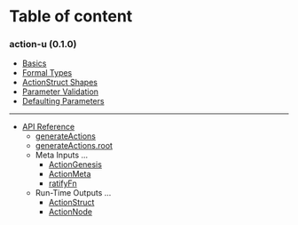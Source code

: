 # Table of content 

### action-u (0.1.0)

* [Basics](basics.md)
* [Formal Types](formalTypes.md)
* [ActionStruct Shapes](shapes.md)
* [Parameter Validation](validation.md)
* [Defaulting Parameters](default.md)
----
* [API Reference](api.md)
  * [generateActions](api.md#generateActions)
  * [generateActions.root](api.md#generateActions_root)
  * Meta Inputs ...
    * [ActionGenesis](api.md#ActionGenesis)
    * [ActionMeta](api.md#ActionMeta)
    * [ratifyFn](api.md#ratifyFn)
  * Run-Time Outputs ...
    * [ActionStruct](api.md#ActionStruct)
    * [ActionNode](api.md#ActionNode)
